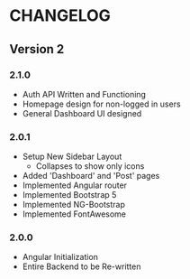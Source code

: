 # CHANGELOG

## Version 2

### 2.1.0
- Auth API Written and Functioning
- Homepage design for non-logged in users
- General Dashboard UI designed

### 2.0.1
- Setup New Sidebar Layout
    - Collapses to show only icons
- Added 'Dashboard' and 'Post' pages
- Implemented Angular router
- Implemented Bootstrap 5
- Implemented NG-Bootstrap
- Implemented FontAwesome

### 2.0.0
- Angular Initialization
- Entire Backend to be Re-written
